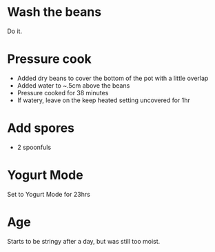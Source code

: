# Wash the beans
Do it.
# Pressure cook
* Added dry beans to cover the bottom of the pot with a little overlap
* Added water to ~.5cm above the beans
* Pressure cooked for 38 minutes
* If watery, leave on the keep heated setting uncovered for 1hr
# Add spores
* 2 spoonfuls
# Yogurt Mode
Set to Yogurt Mode for 23hrs
# Age
Starts to be stringy after a day, but was still too moist.

